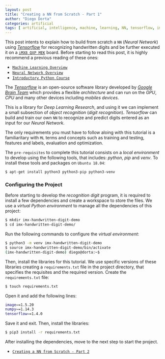 ```yaml
---
layout: post
title: "Creating a NN from Scratch - Part 1"
author: "Diego Dorta"
categories: artificial
tags: [ artificial, intelligence, machine, learning, NN, tensorflow, imx8 ]
---
```


This post intents to explain how to build from scratch a `NN` (_Neural Network_) using 
[_Tensorflow_](https://www.tensorflow.org/) for recognizing handwritten digits
and be further executed it on a [`iMX8 QXP MEK`](https://www.nxp.com/products/processors-and-microcontrollers/arm-based-processors-and-mcus/i.mx-applications-processors/i.mx-8-processors/i.mx-8x-family-arm-cortex-a35-3d-graphics-4k-video-dsp-error-correcting-code-on-ddr:i.MX8X) board. Before starting to read this post,
it is highly recommend a previous reading of these ones:

* [`Machine Learning Overview`](https://diegodorta.com.br/artificial/Overview.html)
* [`Neural Network Overview`](https://diegodorta.com.br/artificial/Neural-Network-Overview.html)
* [`Introductory Python Course`](https://diegodorta.com.br/artificial/Python-Course.html)

The [_Tensorflow_](https://www.tensorflow.org/) is an open-source software library developed by
[_Google Brain Team_](https://ai.google/research/teams/brain) which provides a
flexible _architecture_ and can run on the _GPU_, _CPU_
and many other devices including _mobiles devices_.

This is a library for _Deep Learning Research_, and using it we can implement a small subsection of _object recognition_ (_digit recognition_). _Tensorflow_ can build and train our own `NN` to recognize and predict digits entered
as an input for our _Neural Network_.


The only requirements you must have to follow aloing with this tutorial is a familiaritary
with `ML` terms and concepts such as training and testing, features and labels, evaluation
and optimization.


The `pre-requisites` to complete this tutorial consists on a _local environment_
to develop using the following tools, that includes: _python_, _pip_ and _venv_. 
To install these tools and packages on `Ubuntu 18.04`:

```bash
$ apt-get install python3 python3-pip python3-venv
```
### Configuring the Project

Before starting to develop the _recognition digit_ program, it is required to install
a few dependencies and create a workspace to store the files. We use a _virtual Python
environment_ to manage all the dependencies of this project:

```bash
$ mkdir imx-handwritten-digit-demo
$ cd imx-handwritten-digit-demo/
```
Run the following commands to configure the _virtual environment_:

```bash
$ python3 -m venv imx-handwritten-digit-demo
$ source imx-handwritten-digit-demo/bin/activate
(imx-handwritten-digit-demo) diego@dorta:~$ 
```
Then, install the libraries for this tutorial. We use specific versions of
these libraries creating a `requirements.txt` file in the project directory, 
that specifies the requisites and the required version. Create the `requirements.txt` file:

```bash
$ touch requirements.txt
```
Open it and add the following lines:

```bash
image==1.5.20
numpy==1.14.3
tensorflow==1.4.0
```
Save it and exit. Then, install the libraries:

```bash
$ pip3 install -r requirements.txt
```
After installing the dependencies, move to the next step to start the project.

- [`Creating a NN from Scratch - Part 2`](https://diegodorta.com.br/artificial/Creating-NN-using-Tensorflow-2.html)
